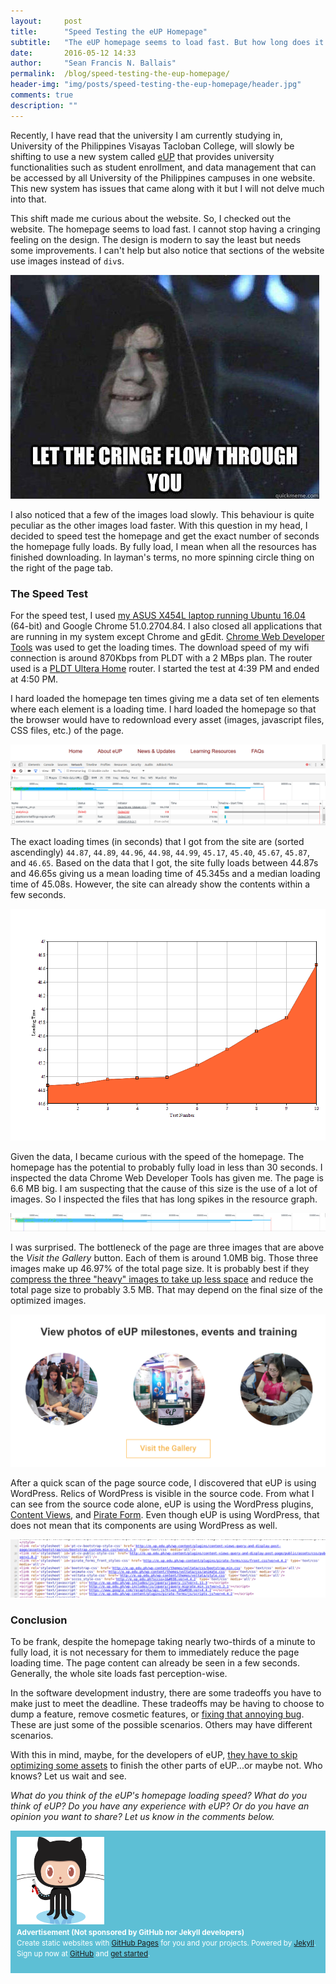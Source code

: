 ```yaml
---
layout:     post
title:      "Speed Testing the eUP Homepage"
subtitle:   "The eUP homepage seems to load fast. But how long does it really fully load?"
date:       2016-05-12 14:33
author:     "Sean Francis N. Ballais"
permalink:  /blog/speed-testing-the-eup-homepage/
header-img: "img/posts/speed-testing-the-eup-homepage/header.jpg"
comments: true
description: ""
---
```


Recently, I have read that the university I am currently studying in, University of the Philippines Visayas Tacloban College, will slowly be shifting to use a new system called [eUP](http://e.up.edu.ph/) that provides university functionalities such as student enrollment, and data management that can be accessed by all University of the Philippines campuses in one website. This new system has issues that came along with it but I will not  delve much into that.

This shift made me curious about the website. So, I checked out the website. The homepage seems to load fast. I cannot stop having a cringing feeling on the design. The design is modern to say the least but needs some improvements. I can't help but also notice that sections of the website use images instead of `div`s.

![I cringe.](/static/img/posts/speed-testing-the-eup-homepage/cringe.jpg)

I also noticed that a few of the images load slowly. This behaviour is quite peculiar as the other images load faster. With this question in my head, I decided to speed test the homepage and get the exact number of seconds the homepage fully loads. By fully load, I mean when all the resources has finished downloading. In layman's terms, no more spinning circle thing on the right of the page tab.

### The Speed Test

For the speed test, I used [my ASUS X454L laptop running Ubuntu 16.04](/blog/why-linux/) (64-bit) and Google Chrome 51.0.2704.84. I also closed all applications that are running in my system except Chrome and gEdit. [Chrome Web Developer Tools](https://developers.google.com/web/tools/chrome-devtools/?hl=en) was used to get the loading times. The download speed of my wifi connection is around 870Kbps from PLDT with a 2 MBps plan. The router used is a [PLDT Ultera Home](http://pldthome.com/ultera) router. I started the test at 4:39 PM and ended at 4:50 PM.

I hard loaded the homepage ten times giving me a data set of ten elements where each element is a loading time. I hard loaded the homepage so that the browser would have to redownload every asset (images, javascript files, CSS files, etc.) of the page.

![Chrome Web Developer Tools](/static/img/posts/speed-testing-the-eup-homepage/web-developer-tools.png)

The exact loading times (in seconds) that I got from the site are (sorted ascendingly) `44.87`, `44.89`, `44.96`, `44.98`, `44.99`, `45.17`, `45.40`, `45.67`, `45.87`, and `46.65`. Based on the data that I got, the site fully loads between 44.87s and 46.65s giving us a mean loading time of 45.345s and a median loading time of 45.08s. However, the site can already show the contents within a few seconds.

![Graph](/static/img/posts/speed-testing-the-eup-homepage/chart.png)

Given the data, I became curious with the speed of the homepage. The homepage has the potential to probably fully load in less than 30 seconds. I inspected the data Chrome Web Developer Tools has given me. The page is 6.6 MB big. I am suspecting that the cause of this size is the use of a lot of images. So I inspected the files that has long spikes in the resource graph.

![Resource spike](/static/img/posts/speed-testing-the-eup-homepage/spikes.png)

I was surprised. The bottleneck of the page are three images that are above the *Visit the Gallery* button. Each of them is around 1.0MB big. Those three images make up 46.97% of the total page size. It is probably best if they [compress the three "heavy" images to take up less space](https://blog.codinghorror.com/a-comparison-of-jpeg-compression-levels-and-recompression/) and reduce the total page size to probably 3.5 MB. That may depend on the final size of the optimized images.

![The three heavy images](/static/img/posts/speed-testing-the-eup-homepage/three-images.png)

After a quick scan of the page source code, I discovered that eUP is using WordPress. Relics of WordPress is visible in the source code. From what I can see from the source code alone, eUP is using the WordPress plugins, [Content Views](https://wordpress.org/plugins/content-views-query-and-display-post-page/), and [Pirate Form](https://wordpress.org/plugins/pirate-forms/). Even though eUP is using WordPress, that does not mean that its components are using WordPress as well.

![The source code](/static/img/posts/speed-testing-the-eup-homepage/wordpress.png)

### Conclusion

To be frank, despite the homepage taking nearly two-thirds of a minute to fully load, it is not necessary for them to immediately reduce the page loading time. The page content can already be seen in a few seconds. Generally, the whole site loads fast perception-wise.

In the software development industry, there are some tradeoffs you have to make just to meet the deadline. These tradeoffs may be having to choose to dump a feature, remove cosmetic features, or [fixing that annoying bug](http://www.joelonsoftware.com/articles/fog0000000014.html). These are just some of the possible scenarios. Others may have different scenarios.

With this in mind, maybe, for the developers of eUP, [they have to skip optimizing some assets](/blog/5-lessons-learned-from-developing-a-school-election-system/) to finish the other parts of eUP...or maybe not. Who knows? Let us wait and see.

*What do you think of the eUP's homepage loading speed? What do you think of eUP? Do you have any experience with eUP? Or do you have an opinion you want to share? Let us know in the comments below.*

<div class="row" style="background-color: rgb(93, 191, 213); color: #ffffff; padding: 10px;">
    <div class="col-xs-3">
        <img src="/static/img/posts/speed-testing-the-eup-homepage/octojekyll.png" width="140" height="140">
    </div>
    <div class="col-xs-9">
        <p style="margin-top: 0;">
            <small>
                <strong>Advertisement (Not sponsored by GitHub nor Jekyll developers)</strong><br />
                Create static websites with <a href="https://pages.github.com/">GitHub Pages</a> for you and your projects. Powered by <a href="http://jekyllrb.com">Jekyll</a>. Sign up now at <a href="https://www.github.com/">GitHub</a> and <a href="https://pages.github.com/">get started</a>.
            </small>
        </p>
    </div>
</div>
